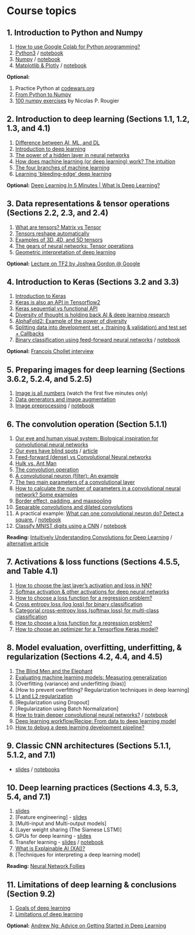 # Course topics

## 1. Introduction to Python and Numpy
1. [How to use Google Colab for Python programming?](https://www.youtube.com/watch?v=PVsS9WtwVB8)
2. [Python3](https://youtube.com/watch?v=V42qfAPybp8) / [notebook](notebooks/python.ipynb)
3. [Numpy](https://www.youtube.com/watch?v=Omz8P8n-5gY) / [notebook](notebooks/numpy.ipynb)
4. [Matplotlib & Plotly](https://youtu.be/aIzkkjRzVdA) / [notebook](notebooks/matplotlib_plotly.ipynb) 

**Optional:**
1. Practice Python at [codewars.org](https://www.codewars.com/)
1. [From Python to Numpy](https://www.labri.fr/perso/nrougier/from-python-to-numpy/)   
1. [100 numpy exercises](https://github.com/rougier/numpy-100/blob/master/100_Numpy_exercises.ipynb) by Nicolas P. Rougier  

## 2. Introduction to deep learning (Sections 1.1, 1.2, 1.3, and 4.1)
1. [Difference between AI, ML, and DL](https://youtu.be/kd62-4_jNoA)
1. [Introduction to deep learning](https://youtu.be/DGXuhXMgOO8)
1. [The power of a hidden layer in neural networks](https://youtu.be/V9x7SY_4y8c)
1. [How does machine learning (or deep learning) work? The intuition](https://youtu.be/Bp7zjKWRhAw)
1. [The four branches of machine learning](https://youtu.be/FlhcbzT2RUU)
1. [Learning 'bleeding-edge' deep learning](https://youtu.be/X8sCDMrPhAo)

**Optional:** [Deep Learning In 5 Minutes | What Is Deep Learning?](https://youtu.be/1k37OcjH7BM)

## 3. Data representations & tensor operations (Sections 2.2, 2.3, and 2.4) 
1. [What are tensors? Matrix vs Tensor](https://youtu.be/7FeO4lqcNfA)
1. [Tensors reshape automatically](https://youtu.be/92gOeXFq2FA)
1. [Examples of 3D, 4D, and 5D tensors](https://youtu.be/8gOg4VNRUaY)
1. [The gears of neural networks: Tensor operations](https://youtu.be/rv9w4MfnWgQ)
1. [Geometric interpretation of deep learning](https://youtu.be/h30cyYjXFIU)

**Optional:** [Lecture on TF2 by Joshwa Gordon @ Google](https://youtu.be/5ECD8J3dvDQ)

## 4. Introduction to Keras (Sections 3.2 and 3.3) 
1. [Introduction to Keras](https://youtu.be/Ym34JC2UDFk)
1. [Keras is also an API in Tensorflow2](https://youtu.be/yNsQ6rqEcv4)
1. [Keras sequential vs functional API](https://youtu.be/EvGS3VAsG4Y)
1. [Diversity of thought is holding back AI & deep learning research](https://youtu.be/pXMFMs1ryy4)
1. [AlphaFold2: Example of the power of diversity](https://youtu.be/gg7WjuFs8F4)
1. [Splitting data into development set + (training & validation) and test set + Callbacks](https://youtu.be/OeZ6i-8xXwQ)
1. [Binary classification using feed-forward neural networks](https://youtu.be/cJ3oqHqRBF0) / [notebook](./notebooks/wine_quality.ipynb) 

**Optional:** [Francois Chollet interview](https://youtu.be/Bo8MY4JpiXE)

## 5. Preparing images for deep learning (Sections 3.6.2, 5.2.4, and 5.2.5)
1. [Image is all numbers](https://youtu.be/mjh5NIn1yHk) (watch the first five minutes only)
1. [Data generators and image augmentation](https://youtu.be/dSs3kjqvv_Q) 
1. [Image preprocessing](https://youtu.be/9_OFSSYcVWU) / [notebook](./notebooks/Image_preprocessing.ipynb)

## 6. The convolution operation (Section 5.1.1) 
1. [Our eye and human visual system: Biological inspiration for convolutional neural networks](https://youtu.be/nu9Jdvhe1Pk)
1. [Our eyes have blind spots](https://youtu.be/QXzgokis33I) / [article](https://lasikofnv.com/try-these-3-fun-tests-to-find-your-visual-blind-spot/)
1. [Feed-forward (dense) vs Convolutional Neural networks](https://youtu.be/aU6lRpMkBkE)
1. [Hulk vs. Ant Man](https://youtu.be/fNGSHrQDuA8)
1. [The convolution operation](https://youtu.be/C73AemPLnL8)
1. [A convolutional neuron (filter): An example](https://youtu.be/oqf79zcafao)
1. [The two main parameters of a convolutional layer](https://youtu.be/GeBh1yd_H_E)
1. [How to calculate the number of parameters in a convolutional neural network? Some examples](https://youtu.be/bikmA-VmSbY)
1. [Border effect, padding, and maxpooling](https://youtu.be/MTmn--tHbHs)
1. [Separable convolutions and dilated convolutions](https://youtu.be/vCJ4magCPts)
1. A practical example: [What can one convolutional neuron do? Detect a square.](https://youtu.be/A69TFtiOREU) / [notebook](./notebooks/Detect_a_square.ipynb)
1. [Classify MNIST digits using a CNN](https://youtu.be/jd4-zRwYjDY) / [notebook](./notebooks/MNIST.ipynb)

**Reading:** [Intuitively Understanding Convolutions for Deep Learning](https://towardsdatascience.com/intuitively-understanding-convolutions-for-deep-learning-1f6f42faee1) / [alternative article](https://www.topbots.com/intuitively-understanding-convolutions-deep-learning/)

## 7. Activations & loss functions (Sections 4.5.5, and Table 4.1) 
1. [How to choose the last layer’s activation and loss in NN?](https://youtu.be/veo6l7YkPhg)
1. [Softmax activation & other activations for deep neural networks](https://youtu.be/Q9p9cHo7rPk)
1. [How to choose a loss function for a regression problem?](https://youtu.be/oWIYQNfm8tE)
1. [Cross entropy loss (log loss) for binary classification](https://youtu.be/zhuuD9gckYo)
1. [Categorial cross-entropy loss (softmax loss) for multi-class classification](https://youtu.be/ILmANxT-12I)
1. [How to choose a loss function for a regression problem?](https://youtu.be/oWIYQNfm8tE)
1. [How to choose an optimizer for a Tensorflow Keras model?](https://youtu.be/pd3QLhx0Nm0)

## 8. Model evaluation, overfitting, underfitting, & regularization (Sections 4.2, 4.4, and 4.5) 
1. [The Blind Men and the Elephant](https://youtu.be/Vn9BUfUCL4I)
1. [Evaluating machine learning models: Measuring generalization](https://youtu.be/bjOX_aFXWQE)
1. [Overfitting (variance) and underfitting (bias)]
1. [How to prevent overfitting? Regularization techniques in deep learning]
1. [L1 and L2 regularization](https://youtu.be/n-aOC_Q6WYs)
1. [Regularization using Dropout]
1. [Regularization using Batch Normalization]
1. [How to train deeper convolutional neural networks?](https://youtu.be/G6HA8yCpFAo) / [notebook](./notebooks/How_to_train_a_very_deep_cnn_model.ipynb) 
1. [Deep learning workflow/Recipe: From data to deep learning model](https://youtu.be/nPI0vK62B8g)
1. [How to debug a deep learning development pipeline?](https://youtu.be/cwvqche_eCY)

## 9. Classic CNN architectures (Sections 5.1.1, 5.1.2, and 7.1) 
- [slides](https://docs.google.com/presentation/d/1a5yeHRI_i0INatg9rLVpYuNTNvrxLCLxKH5_RISFwEY/edit?usp=sharing) / [notebooks](./notebooks/)

## 10. Deep learning practices (Sections 4.3, 5.3, 5.4, and 7.1) 
1. [slides](https://docs.google.com/presentation/d/15qI0K9Sm4Ab1vp0x6fKyeCmweMZggTh237zfSxwj-B0/edit?usp=sharing)
1. [Feature engineering] - [slides](https://docs.google.com/presentation/d/14k2vUTlJThQ0u8RVc0C68_92K1Df5YW0v85C5w3nFe8/edit?usp=sharing) 
1. [Multi-input and Multi-output models]
1. [Layer weight sharing (The Siamese LSTM)]
1. GPUs for deep learning - [slides](https://docs.google.com/presentation/d/1Jg-BOZBDfhBht_3Sf49ja8QrWK_QuX7pr1CQkAf2mcI/edit?usp=sharing)
1. Transfer learning - [slides](https://docs.google.com/presentation/d/1OV2KDijNYVnwYUrpp0otFCGyt-mejSsvtArp3UyrMQM/edit?usp=sharing) / [notebook](./notebooks/Transfer_learning.ipynb)
1. [What is Explainable AI (XAI)?](https://vimeo.com/278690594)
1. [Techniques for interpreting a deep learning model]

**Reading:** [Neural Network Follies](https://neil.fraser.name/writing/tank/)

## 11. Limitations of deep learning & conclusions (Section 9.2)
1. [Goals of deep learning](https://youtu.be/HJ1RX0jowhM)
1. [Limitations of deep learning](https://youtu.be/X5PQEEwCeKg)

**Optional:** [Andrew Ng: Advice on Getting Started in Deep Learning](https://youtu.be/1k37OcjH7BM)
